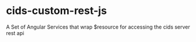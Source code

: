 cids-custom-rest-js
===================

A Set of Angular Services that wrap $resource for accessing the cids server rest api
